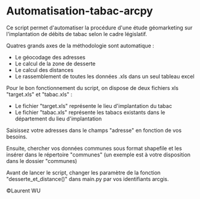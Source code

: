 # Automatisation-tabac-arcpy

Ce script permet d'automatiser la procédure d'une étude géomarketing sur l'implantation de débits de tabac selon le cadre législatif.

Quatres grands axes de la méthodologie sont automatique :
  - Le géocodage des adresses 
  - Le calcul de la zone de desserte
  - Le calcul des distances 
  - Le rassemblement de toutes les données .xls dans un seul tableau excel
  
Pour le bon fonctionnement du script, on dispose de deux fichiers xls "target.xls" et "tabac.xls" :
  - Le fichier "target.xls" représente le lieu d'implantation du tabac
  - Le fichier "tabac.xls" représente les tabacs existants dans le département du lieu d'implantation
  
Saisissez votre adresses dans le champs "adresse" en fonction de vos besoins. 

Ensuite, chercher vos données communes sous format shapefile et les insérer dans le répertoire "communes" 
(un exemple est à votre disposition dans le dossier "communes)

Avant de lancer le script, changer les paramètre de la fonction "desserte_et_distance()" dans main.py par vos identifiants arcgis.

©Laurent WU
